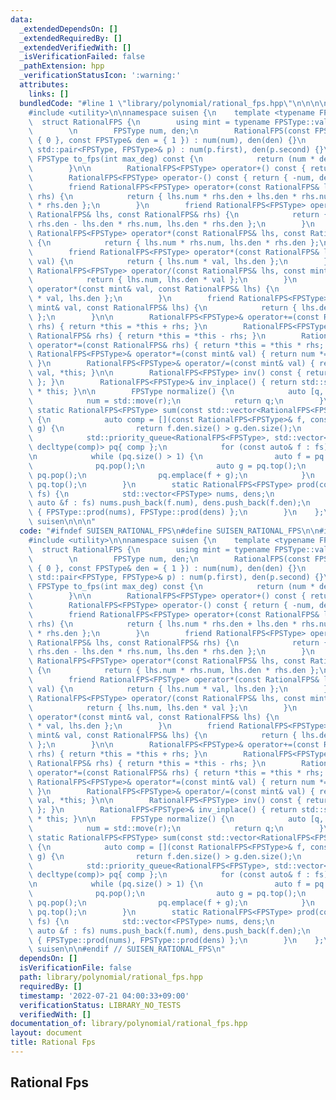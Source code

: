 ```yaml
---
data:
  _extendedDependsOn: []
  _extendedRequiredBy: []
  _extendedVerifiedWith: []
  _isVerificationFailed: false
  _pathExtension: hpp
  _verificationStatusIcon: ':warning:'
  attributes:
    links: []
  bundledCode: "#line 1 \"library/polynomial/rational_fps.hpp\"\n\n\n\n#include <queue>\n\
    #include <utility>\n\nnamespace suisen {\n    template <typename FPSType>\n  \
    \  struct RationalFPS {\n        using mint = typename FPSType::value_type;\n\
    \        \n        FPSType num, den;\n        RationalFPS(const FPSType& num =\
    \ { 0 }, const FPSType& den = { 1 }) : num(num), den(den) {}\n        RationalFPS(const\
    \ std::pair<FPSType, FPSType>& p) : num(p.first), den(p.second) {}\n\n       \
    \ FPSType to_fps(int max_deg) const {\n            return (num * den.inv(max_deg)).pre_inplace(max_deg);\n\
    \        }\n\n        RationalFPS<FPSType> operator+() const { return *this; }\n\
    \        RationalFPS<FPSType> operator-() const { return { -num, den }; }\n\n\
    \        friend RationalFPS<FPSType> operator+(const RationalFPS& lhs, const RationalFPS&\
    \ rhs) {\n            return { lhs.num * rhs.den + lhs.den * rhs.num, lhs.den\
    \ * rhs.den };\n        }\n        friend RationalFPS<FPSType> operator-(const\
    \ RationalFPS& lhs, const RationalFPS& rhs) {\n            return { lhs.num *\
    \ rhs.den - lhs.den * rhs.num, lhs.den * rhs.den };\n        }\n        friend\
    \ RationalFPS<FPSType> operator*(const RationalFPS& lhs, const RationalFPS& rhs)\
    \ {\n            return { lhs.num * rhs.num, lhs.den * rhs.den };\n        }\n\
    \        friend RationalFPS<FPSType> operator*(const RationalFPS& lhs, const mint&\
    \ val) {\n            return { lhs.num * val, lhs.den };\n        }\n        friend\
    \ RationalFPS<FPSType> operator/(const RationalFPS& lhs, const mint& val) {\n\
    \            return { lhs.num, lhs.den * val };\n        }\n        friend RationalFPS<FPSType>\
    \ operator*(const mint& val, const RationalFPS& lhs) {\n            return { lhs.num\
    \ * val, lhs.den };\n        }\n        friend RationalFPS<FPSType> operator/(const\
    \ mint& val, const RationalFPS& lhs) {\n            return { lhs.den * val, lhs.num\
    \ };\n        }\n\n        RationalFPS<FPSType>& operator+=(const RationalFPS&\
    \ rhs) { return *this = *this + rhs; }\n        RationalFPS<FPSType>& operator-=(const\
    \ RationalFPS& rhs) { return *this = *this - rhs; }\n        RationalFPS<FPSType>&\
    \ operator*=(const RationalFPS& rhs) { return *this = *this * rhs; }\n       \
    \ RationalFPS<FPSType>& operator*=(const mint& val) { return num *= val, *this;\
    \ }\n        RationalFPS<FPSType>& operator/=(const mint& val) { return den *=\
    \ val, *this; }\n\n        RationalFPS<FPSType> inv() const { return { den, num\
    \ }; }\n        RationalFPS<FPSType>& inv_inplace() { return std::swap(num, den),\
    \ * this; }\n\n        FPSType normalize() {\n            auto [q, r] = num.div_mod(den);\n\
    \            num = std::move(r);\n            return q;\n        }\n\n       \
    \ static RationalFPS<FPSType> sum(const std::vector<RationalFPS<FPSType>>& fs)\
    \ {\n            auto comp = [](const RationalFPS<FPSType>& f, const RationalFPS<FPSType>&\
    \ g) {\n                return f.den.size() > g.den.size();\n            };\n\
    \            std::priority_queue<RationalFPS<FPSType>, std::vector<RationalFPS<FPSType>>,\
    \ decltype(comp)> pq{ comp };\n            for (const auto& f : fs) pq.push(f);\n\
    \n            while (pq.size() > 1) {\n                auto f = pq.top();\n  \
    \              pq.pop();\n                auto g = pq.top();\n               \
    \ pq.pop();\n                pq.emplace(f + g);\n            }\n            return\
    \ pq.top();\n        }\n        static RationalFPS<FPSType> prod(const std::vector<RationalFPS<FPSType>>&\
    \ fs) {\n            std::vector<FPSType> nums, dens;\n            for (const\
    \ auto &f : fs) nums.push_back(f.num), dens.push_back(f.den);\n            return\
    \ { FPSType::prod(nums), FPSType::prod(dens) };\n        }\n    };\n} // namespace\
    \ suisen\n\n\n"
  code: "#ifndef SUISEN_RATIONAL_FPS\n#define SUISEN_RATIONAL_FPS\n\n#include <queue>\n\
    #include <utility>\n\nnamespace suisen {\n    template <typename FPSType>\n  \
    \  struct RationalFPS {\n        using mint = typename FPSType::value_type;\n\
    \        \n        FPSType num, den;\n        RationalFPS(const FPSType& num =\
    \ { 0 }, const FPSType& den = { 1 }) : num(num), den(den) {}\n        RationalFPS(const\
    \ std::pair<FPSType, FPSType>& p) : num(p.first), den(p.second) {}\n\n       \
    \ FPSType to_fps(int max_deg) const {\n            return (num * den.inv(max_deg)).pre_inplace(max_deg);\n\
    \        }\n\n        RationalFPS<FPSType> operator+() const { return *this; }\n\
    \        RationalFPS<FPSType> operator-() const { return { -num, den }; }\n\n\
    \        friend RationalFPS<FPSType> operator+(const RationalFPS& lhs, const RationalFPS&\
    \ rhs) {\n            return { lhs.num * rhs.den + lhs.den * rhs.num, lhs.den\
    \ * rhs.den };\n        }\n        friend RationalFPS<FPSType> operator-(const\
    \ RationalFPS& lhs, const RationalFPS& rhs) {\n            return { lhs.num *\
    \ rhs.den - lhs.den * rhs.num, lhs.den * rhs.den };\n        }\n        friend\
    \ RationalFPS<FPSType> operator*(const RationalFPS& lhs, const RationalFPS& rhs)\
    \ {\n            return { lhs.num * rhs.num, lhs.den * rhs.den };\n        }\n\
    \        friend RationalFPS<FPSType> operator*(const RationalFPS& lhs, const mint&\
    \ val) {\n            return { lhs.num * val, lhs.den };\n        }\n        friend\
    \ RationalFPS<FPSType> operator/(const RationalFPS& lhs, const mint& val) {\n\
    \            return { lhs.num, lhs.den * val };\n        }\n        friend RationalFPS<FPSType>\
    \ operator*(const mint& val, const RationalFPS& lhs) {\n            return { lhs.num\
    \ * val, lhs.den };\n        }\n        friend RationalFPS<FPSType> operator/(const\
    \ mint& val, const RationalFPS& lhs) {\n            return { lhs.den * val, lhs.num\
    \ };\n        }\n\n        RationalFPS<FPSType>& operator+=(const RationalFPS&\
    \ rhs) { return *this = *this + rhs; }\n        RationalFPS<FPSType>& operator-=(const\
    \ RationalFPS& rhs) { return *this = *this - rhs; }\n        RationalFPS<FPSType>&\
    \ operator*=(const RationalFPS& rhs) { return *this = *this * rhs; }\n       \
    \ RationalFPS<FPSType>& operator*=(const mint& val) { return num *= val, *this;\
    \ }\n        RationalFPS<FPSType>& operator/=(const mint& val) { return den *=\
    \ val, *this; }\n\n        RationalFPS<FPSType> inv() const { return { den, num\
    \ }; }\n        RationalFPS<FPSType>& inv_inplace() { return std::swap(num, den),\
    \ * this; }\n\n        FPSType normalize() {\n            auto [q, r] = num.div_mod(den);\n\
    \            num = std::move(r);\n            return q;\n        }\n\n       \
    \ static RationalFPS<FPSType> sum(const std::vector<RationalFPS<FPSType>>& fs)\
    \ {\n            auto comp = [](const RationalFPS<FPSType>& f, const RationalFPS<FPSType>&\
    \ g) {\n                return f.den.size() > g.den.size();\n            };\n\
    \            std::priority_queue<RationalFPS<FPSType>, std::vector<RationalFPS<FPSType>>,\
    \ decltype(comp)> pq{ comp };\n            for (const auto& f : fs) pq.push(f);\n\
    \n            while (pq.size() > 1) {\n                auto f = pq.top();\n  \
    \              pq.pop();\n                auto g = pq.top();\n               \
    \ pq.pop();\n                pq.emplace(f + g);\n            }\n            return\
    \ pq.top();\n        }\n        static RationalFPS<FPSType> prod(const std::vector<RationalFPS<FPSType>>&\
    \ fs) {\n            std::vector<FPSType> nums, dens;\n            for (const\
    \ auto &f : fs) nums.push_back(f.num), dens.push_back(f.den);\n            return\
    \ { FPSType::prod(nums), FPSType::prod(dens) };\n        }\n    };\n} // namespace\
    \ suisen\n\n#endif // SUISEN_RATIONAL_FPS\n"
  dependsOn: []
  isVerificationFile: false
  path: library/polynomial/rational_fps.hpp
  requiredBy: []
  timestamp: '2022-07-21 04:00:33+09:00'
  verificationStatus: LIBRARY_NO_TESTS
  verifiedWith: []
documentation_of: library/polynomial/rational_fps.hpp
layout: document
title: Rational Fps
---
```

## Rational Fps
